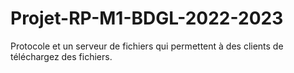 # Projet-RP-M1-BDGL-2022-2023
Protocole et un serveur de fichiers qui permettent à des clients de téléchargez des fichiers.
